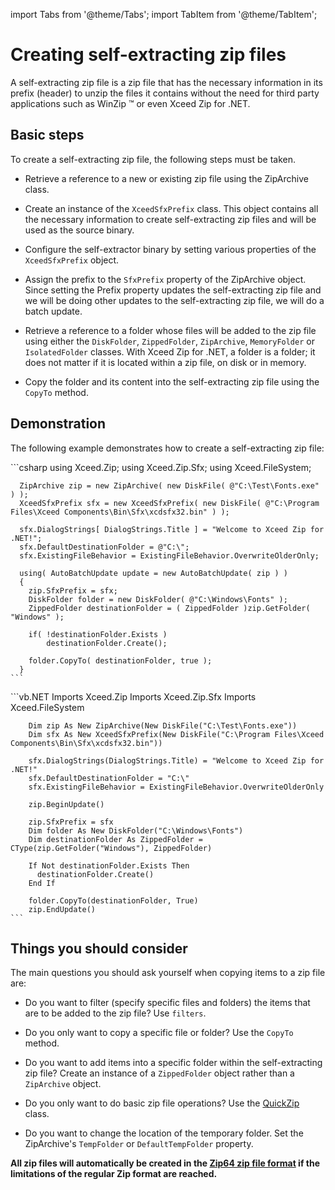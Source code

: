 import Tabs from '@theme/Tabs';
import TabItem from '@theme/TabItem';

# Creating self-extracting zip files

A self-extracting zip file is a zip file that has the necessary information in its prefix (header) to unzip the files it contains without the need for third party applications such as WinZip ™ or even Xceed Zip for .NET.

## Basic steps

To create a self-extracting zip file, the following steps must be taken.

- Retrieve a reference to a new or existing zip file using the ZipArchive class. 

- Create an instance of the `XceedSfxPrefix` class. This object contains all the necessary information to create self-extracting zip files and will be used as the source binary. 

- Configure the self-extractor binary by setting various properties of the `XceedSfxPrefix` object. 

- Assign the prefix to the `SfxPrefix` property of the ZipArchive object. Since setting the Prefix property updates the self-extracting zip file and we will be doing other updates to the self-extracting zip file, we will do a batch update. 

- Retrieve a reference to a folder whose files will be added to the zip file using either the `DiskFolder`, `ZippedFolder`, `ZipArchive`, `MemoryFolder` or `IsolatedFolder` classes. With Xceed Zip for .NET, a folder is a folder; it does not matter if it is located within a zip file, on disk or in memory. 

- Copy the folder and its content into the self-extracting zip file using the `CopyTo` method.

## Demonstration

The following example demonstrates how to create a self-extracting zip file:

<Tabs>
  <TabItem value="csharp" label="C#" default>
    ```csharp
      using Xceed.Zip;
      using Xceed.Zip.Sfx;
      using Xceed.FileSystem;
      
      ZipArchive zip = new ZipArchive( new DiskFile( @"C:\Test\Fonts.exe" ) );
      XceedSfxPrefix sfx = new XceedSfxPrefix( new DiskFile( @"C:\Program Files\Xceed Components\Bin\Sfx\xcdsfx32.bin" ) );
      
      sfx.DialogStrings[ DialogStrings.Title ] = "Welcome to Xceed Zip for .NET!";
      sfx.DefaultDestinationFolder = @"C:\";
      sfx.ExistingFileBehavior = ExistingFileBehavior.OverwriteOlderOnly;      
      
      using( AutoBatchUpdate update = new AutoBatchUpdate( zip ) )
      {             
        zip.SfxPrefix = sfx;
        DiskFolder folder = new DiskFolder( @"C:\Windows\Fonts" );
        ZippedFolder destinationFolder = ( ZippedFolder )zip.GetFolder( "Windows" );
            
        if( !destinationFolder.Exists )
            destinationFolder.Create();
      
        folder.CopyTo( destinationFolder, true );
      }
    ```
  </TabItem>
  <TabItem value="vb.net" label="Visual Basic .NET">
    ```vb.NET
        Imports Xceed.Zip
        Imports Xceed.Zip.Sfx
        Imports Xceed.FileSystem

        Dim zip As New ZipArchive(New DiskFile("C:\Test\Fonts.exe"))
        Dim sfx As New XceedSfxPrefix(New DiskFile("C:\Program Files\Xceed Components\Bin\Sfx\xcdsfx32.bin"))

        sfx.DialogStrings(DialogStrings.Title) = "Welcome to Xceed Zip for .NET!"
        sfx.DefaultDestinationFolder = "C:\"
        sfx.ExistingFileBehavior = ExistingFileBehavior.OverwriteOlderOnly

        zip.BeginUpdate()

        zip.SfxPrefix = sfx
        Dim folder As New DiskFolder("C:\Windows\Fonts")
        Dim destinationFolder As ZippedFolder = CType(zip.GetFolder("Windows"), ZippedFolder)

        If Not destinationFolder.Exists Then
          destinationFolder.Create()
        End If

        folder.CopyTo(destinationFolder, True)
        zip.EndUpdate()
    ```
  </TabItem>
</Tabs>

## Things you should consider

The main questions you should ask yourself when copying items to a zip file are:

- Do you want to filter (specify specific files and folders) the items that are to be added to the zip file? Use `filters`. 

- Do you only want to copy a specific file or folder? Use the `CopyTo` method. 

- Do you want to add items into a specific folder within the self-extracting zip file? Create an instance of a `ZippedFolder` object rather than a `ZipArchive` object. 

- Do you only want to do basic zip file operations? Use the [QuickZip](/zip/basic-concepts/quick-zip) class. 

- Do you want to change the location of the temporary folder. Set the ZipArchive's `TempFolder` or `DefaultTempFolder` property. 

**All zip files will automatically be created in the [Zip64 zip file format](/zip/basic-concepts/zip64-zip-file-format) if the limitations of the regular Zip format are reached.**